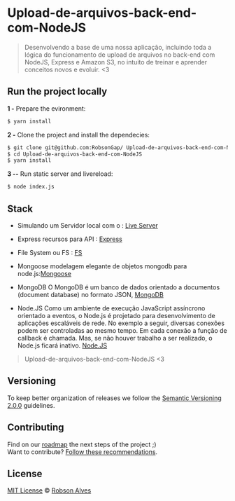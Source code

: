 # Upload-de-arquivos-back-end-com-NodeJS
>Desenvolvendo  a base de uma  nossa aplicação, incluindo toda a lógica do funcionamento de upload de arquivos no back-end com NodeJS, Express e Amazon S3, no intuito de treinar e aprender conceitos novos e evoluir.
 <3

## Run the project locally

**1 -** Prepare the evironment:
 
 ```sh
 $ yarn install 
```

**2 -** Clone the project and install the dependecies:

```sh
$ git clone git@github.com:RobsonGap/ Upload-de-arquivos-back-end-com-NodeJS
$ cd Upload-de-arquivos-back-end-com-NodeJS
$ yarn install
```
**3 --** Run static server and livereload:

```sh
$ node index.js
```

## Stack

- Simulando um Servidor local com o : [Live Server](http://tapiov.net/live-server/)

- Express recursos para API : [Express](https://expressjs.com/pt-br/)
- File System ou FS : [FS](https://nodejs.org/api/fs.html#fs_file_system)

- Mongoose modelagem elegante de objetos mongodb para node.js:[Mongoose](https://mongoosejs.com/)

- MongoDB O MongoDB é um banco de dados orientado a documentos (document database) no formato JSON, [MongoDB](https://docs.mongodb.com/manual/tutorial/)

- Node.JS Como um ambiente de execução JavaScript assíncrono orientado a eventos, o Node.js é projetado para desenvolvimento de aplicações escaláveis de rede. No exemplo a seguir, diversas conexões podem ser controladas ao mesmo tempo. Em cada conexão a função de callback é chamada. Mas, se não houver trabalho a ser realizado, o Node.js ficará inativo.  [Node.JS](https://nodejs.org/pt-br/about/)

    

> Upload-de-arquivos-back-end-com-NodeJS <3

## Versioning

To keep better organization of releases we follow the [Semantic Versioning 2.0.0](http://semver.org/) guidelines.

## Contributing
Find on our [roadmap](https://github.com/RobsonGap/Upload-de-arquivos-back-end-com-NodeJS/issues/1) the next steps of the project ;)
<br>
Want to contribute? [Follow these recommendations](https://github.com/RobsonGap/Upload-de-arquivos-back-end-com-NodeJS/CONTRIBUTING.md).



## License
[MIT License](https://github.com/RobsonGap/Upload-de-arquivos-back-end-com-NodeJS/LICENSE.md) © [Robson Alves](https://github.com/RobsonGap/)



